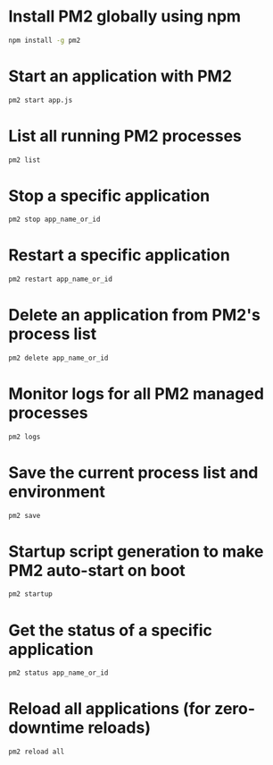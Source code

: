# Install PM2 globally using npm

```bash
npm install -g pm2
```

# Start an application with PM2

```bash
pm2 start app.js
```

# List all running PM2 processes

```bash
pm2 list
```

# Stop a specific application

```bash
pm2 stop app_name_or_id
```

# Restart a specific application

```bash
pm2 restart app_name_or_id
```

# Delete an application from PM2's process list

```bash
pm2 delete app_name_or_id
```

# Monitor logs for all PM2 managed processes

```bash
pm2 logs
```

# Save the current process list and environment

```bash
pm2 save
```

# Startup script generation to make PM2 auto-start on boot

```bash
pm2 startup
```

# Get the status of a specific application

```bash
pm2 status app_name_or_id
```

# Reload all applications (for zero-downtime reloads)

```bash
pm2 reload all
```

